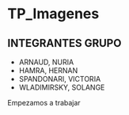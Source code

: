 # TP_Imagenes 

## INTEGRANTES GRUPO

* ARNAUD, NURIA
* HAMRA, HERNAN
* SPANDONARI, VICTORIA
* WLADIMIRSKY, SOLANGE

Empezamos a trabajar
